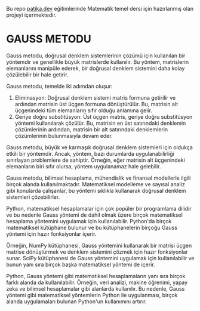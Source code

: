 Bu repo [patika.dev](https://www.patika.dev/tr) eğitimlerinde Matematik temel dersi için hazırlanmış olan projeyi içermektedir.

# GAUSS METODU

Gauss metodu, doğrusal denklem sistemlerinin çözümü için kullanılan bir yöntemdir ve genellikle büyük matrislerde kullanılır. Bu yöntem, matrislerin elemanlarını manipüle ederek, bir doğrusal denklem sistemini daha kolay çözülebilir bir hale getirir.

Gauss metodu, temelde iki adımdan oluşur:
1.	Eliminasyon: Doğrusal denklem sistemi matris formuna getirilir ve ardından matrisin üst üçgen formuna dönüştürülür. Bu, matrisin alt üçgenindeki tüm elemanların sıfır olduğu anlamına gelir.
2.	Geriye doğru substitüsyon: Üst üçgen matris, geriye doğru substitüsyon yöntemi kullanılarak çözülür. Bu, matrisin en üst satırındaki denklemin çözümlerinin ardından, matrisin bir alt satırındaki denklemlerin çözümlerinin bulunmasıyla devam eder.

Gauss metodu, büyük ve karmaşık doğrusal denklem sistemleri için oldukça etkili bir yöntemdir. Ancak, yöntem, bazı durumlarda uygulanabilirliği sınırlayan problemlere de sahiptir. Örneğin, eğer matrisin alt üçgenindeki elemanların biri sıfır olursa, yöntem uygulanamaz hale gelebilir.

Gauss metodu, bilimsel hesaplama, mühendislik ve finansal modellerle ilgili birçok alanda kullanılmaktadır. Matematiksel modelleme ve sayısal analiz gibi konularda çalışanlar, bu yöntemi sıklıkla kullanarak doğrusal denklem sistemleri çözebilirler.

Python, matematiksel hesaplamalar için çok popüler bir programlama dilidir ve bu nedenle Gauss yöntemi de dahil olmak üzere birçok matematiksel hesaplama yöntemini uygulamak için kullanılabilir. Python'da birçok matematiksel kütüphane bulunur ve bu kütüphanelerin birçoğu Gauss yöntemi için hazır fonksiyonlar içerir.

Örneğin, NumPy kütüphanesi, Gauss yöntemini kullanarak bir matrisi üçgen matrise dönüştürmek ve denklem sistemini çözmek için hazır fonksiyonlar sunar. SciPy kütüphanesi de Gauss yöntemini uygulamak için kullanılabilir ve bunun yanı sıra birçok başka matematiksel yöntemi de içerir.

Python, Gauss yöntemi gibi matematiksel hesaplamaların yanı sıra birçok farklı alanda da kullanılabilir. Örneğin, veri analizi, makine öğrenimi, yapay zeka ve bilimsel hesaplamalar gibi alanlarda kullanılır. Bu nedenle, Gauss yöntemi gibi matematiksel yöntemlerin Python ile uygulanması, birçok alanda uygulamaları bulunan Python'un kullanımını artırır.
